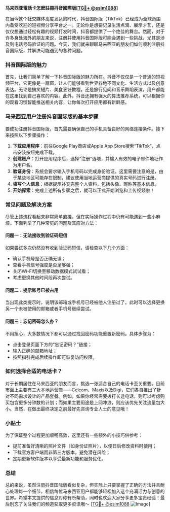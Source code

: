 **马来西亚電話卡怎麽註冊抖音國際版[[TG💪+ @esim1088](https://t.me/s/esim1088)]**

在当今这个社交媒体高度发达的时代，抖音国际版（TikTok）已经成为全球范围内备受欢迎的短视频分享平台之一。无论你是想要记录生活点滴、展示才艺，还是仅仅想通过轻松有趣的视频打发时间，抖音都提供了一个绝佳的舞台。然而，对于许多身处海外的朋友来说，注册并使用抖音国际版可能会遇到一些挑战，尤其是涉及到电话号码验证的问题。今天，我们就来聊聊马来西亚的朋友们如何顺利注册抖音国际版，并解决可能遇到的各种问题。

### 抖音国际版的魅力

首先，让我们简单了解一下抖音国际版的魅力所在。抖音不仅仅是一个普通的短视频平台，它更像是一扇窗，让人们能够看到世界各地不同文化、生活方式以及创意表达。无论是搞笑短片、美食烹饪教程，还是旅行见闻和音乐舞蹈表演，用户都能在这里找到自己喜欢的内容。此外，抖音还拥有强大的算法推荐系统，可以根据你的观看习惯智能推送相关内容，让你每次打开应用都有新鲜感。

### 马来西亚用户注册抖音国际版的基本步骤

要成功注册抖音国际版，首先需要确保自己的手机具备良好的网络连接条件。接下来按照以下步骤操作：

1. **下载应用程序**：前往Google Play商店或Apple App Store搜索“TikTok”，点击安装按钮完成下载。
2. **创建账户**：打开应用程序后，选择“注册”选项，并输入有效的电子邮件地址作为用户名。
3. **验证身份**：系统会要求输入手机号码以完成身份验证。这里需要注意的是，由于某些地区可能存在限制，建议使用当地运营商提供的真实号码进行注册。
4. **填写个人信息**：根据提示补充完整个人资料，包括头像、昵称等基本信息。
5. **开始探索**：完成上述所有步骤之后，就可以正式开始浏览和上传视频啦！

### 常见问题及解决方案

尽管上述流程看起来非常简单直接，但在实际操作过程中仍有可能遇到一些小麻烦。下面列举了几种常见的问题及其应对方法：

#### 问题一：无法接收到验证码短信
如果尝试多次仍然没有收到验证码短信，请检查以下几个方面：
- 确认手机号是否正确无误；
- 查看手机信号强度是否足够强；
- 关闭Wi-Fi切换至移动数据模式试试看；
- 考虑更换其他时间段再次尝试。

#### 问题二：提示账号已被占用
当出现此类提示时，说明该邮箱或手机号已经被他人注册过了。此时可以选择更换另一个未被使用的邮箱或者手机号继续尝试。

#### 问题三：忘记密码怎么办？
不用担心，大多数情况下都可以通过找回密码功能重置新密码。具体步骤为：
- 点击登录页面下方的“忘记密码？”链接；
- 输入正确的邮箱地址；
- 按照指引完成后续操作即可恢复访问权限。

### 如何选择合适的电话卡？

对于长期居住在马来西亚的朋友而言，挑选一张适合自己的电话卡至关重要。目前市面上主要有三大本地运营商——Celcom、Maxis以及Digi，它们各自推出了针对不同需求设计的产品套餐。例如，如果你经常需要拨打长途电话，则可以考虑购买包含更多分钟数的计划；而如果主要用途是上网冲浪，则应该优先关注流量包大小。当然，在做出最终决定之前最好先咨询专业人士的意见哦！

### 小贴士

为了保证整个过程更加顺畅高效，这里还有一些额外的小技巧供参考：
- 提前准备好清晰的照片文件（如身份证照片），以便日后修改资料时使用；
- 下载官方客户端而非第三方版本，避免潜在风险；
- 定期更新软件版本以享受最新功能和服务优化。

### 总结

总的来说，虽然注册抖音国际版看似复杂，但实际上只要掌握了正确的方法并且耐心处理每一个细节，相信每位马来西亚用户都能够轻松加入这个充满活力与创意的世界。希望本文提供的信息对你有所帮助，同时也欢迎大家分享更多宝贵经验！最后别忘了关注我们的频道获取更多资讯哦～ [[TG💪+ @esim1088](https://t.me/s/esim1088) ![Image](https://i.postimg.cc/4NQfJmqS/Snipaste-2025-05-13-00-14-12.png)]